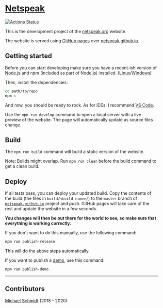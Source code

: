 # [Netspeak](https://netspeak.github.io)

[![Actions Status](https://github.com/netspeak/netspeak-client-web/workflows/Node.js%20CI/badge.svg)](https://github.com/netspeak/netspeak-client-web/actions)

This is the development project of the [netspeak.org](http://netspeak.org) website.

The website is served using [GitHub pages](https://pages.github.com/) over [netspeak.github.io](https://github.com/netspeak/netspeak.github.io).

## Getting started

Before you can start developing make sure you have a recent-ish version of [Node.js](https://nodejs.org) and npm (included as part of Node.js) installed. ([Linux](https://nodejs.org/en/download/package-manager)/[Windows](https://nodejs.org/en/download/))

Then, install the dependencies:

```bash
cd path/to/repo
npm i
```

And now, you should be ready to rock. As for IDEs, I recommend [VS Code](https://code.visualstudio.com/).

Use the `npm run develop` command to open a local server with a live preview of the website. The page will automatically update as source files change.

## Build

The `npm run build` command will build a static version of the website.

Note: Builds might overlap. Run `npm run clean` before the build command to get a clean build.

## Deploy

If all tests pass, you can deploy your updated build. Copy the contents of the build (the files in `build/<build name>/`) to the `master` branch of [`netspeak.github.io`](https://github.com/netspeak/netspeak.github.io) project and push. GitHub pages will take care of the rest and update the website in a few seconds.

**You changes will then be out there for the world to see, so make sure that everything is working correctly.**

If you don't want to do this manually, use the following command:

```bash
npm run publish-release
```

This will do the above steps automatically.

If you want to publish a [demo](https://netspeak.org/demo), use this command:

```bash
npm run publish-demo
```

---

## Contributors

[Michael Schmidt](mailto:mitchi5000.ms@googlemail.com) (2018 - 2020)
